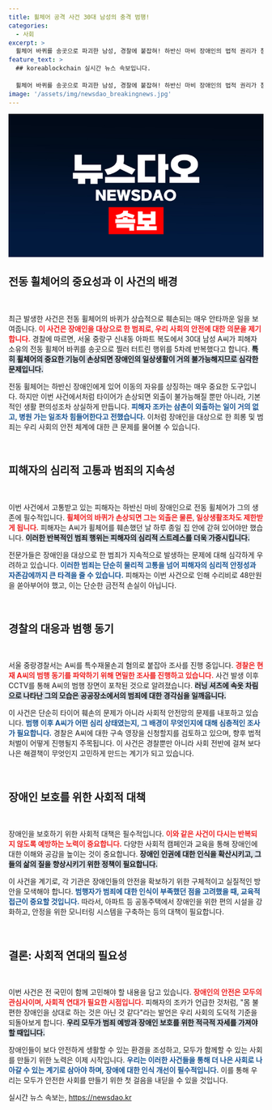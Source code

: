 ```yaml
---
title: 휠체어 공격 사건 30대 남성의 충격 범행!
categories:
  - 사회
excerpt: >
  휠체어 바퀴를 송곳으로 파괴한 남성, 경찰에 붙잡혀! 하반신 마비 장애인의 법적 권리가 침해된 가운데, 피해자는 외출조차 불가능해졌다. 수리비 48만원, 그 뒤には 어떤 사연이? 클릭해 실상을 확인하세요!
feature_text: >
  ## koreablockchain 실시간 뉴스 속보입니다.

  휠체어 바퀴를 송곳으로 파괴한 남성, 경찰에 붙잡혀! 하반신 마비 장애인의 법적 권리가 침해된 가운데, 피해자는 외출조차 불가능해졌다. 수리비 48만원, 그 뒤には 어떤 사연이? 클릭해 실상을 확인하세요!
image: '/assets/img/newsdao_breakingnews.jpg'
---
```


<p><img src="/assets/img/newsdao_breakingnews.jpg" alt="koreablockchain 속보" /></p>

<h2 data-ke-size="size26">전동 휠체어의 중요성과 이 사건의 배경</h2>

<p data-ke-size="size16">&nbsp;</p>

<p>최근 발생한 사건은 전동 휠체어의 바퀴가 상습적으로 훼손되는 매우 안타까운 일을 보여줍니다. <b><span style="color: #ee2323;">이 사건은 장애인을 대상으로 한 범죄로, 우리 사회의 안전에 대한 의문을 제기합니다.</span></b> 경찰에 따르면, 서울 중랑구 신내동 아파트 복도에서 30대 남성 A씨가 피해자 소유의 전동 휠체어 바퀴를 송곳으로 찔러 터트린 행위를 5차례 반복했다고 합니다. <b><span style="background-color: #21538527;">특히 휠체어의 중요한 기능이 손상되면 장애인의 일상생활이 거의 불가능해지므로 심각한 문제입니다.</span></b> </p>

<p>전동 휠체어는 하반신 장애인에게 있어 이동의 자유를 상징하는 매우 중요한 도구입니다. 하지만 이번 사건에서처럼 타이어가 손상되면 외출이 불가능해질 뿐만 아니라, 기본적인 생활 편의성조차 상실하게 만듭니다. <b><span style="color: #1a5490;">피해자 조카는 삼촌이 외출하는 일이 거의 없고, 병원 가는 일조차 힘들어한다고 전했습니다.</span></b> 이처럼 장애인을 대상으로 한 희롱 및 범죄는 우리 사회의 안전 체계에 대한 큰 문제를 물어볼 수 있습니다.</p>

<p><br></p>

<h2 data-ke-size="size26">피해자의 심리적 고통과 범죄의 지속성</h2>

<p data-ke-size="size16">&nbsp;</p>

<p>이번 사건에서 고통받고 있는 피해자는 하반신 마비 장애인으로 전동 휠체어가 그의 생존에 필수적입니다. <b><span style="color: #ee2323;">휠체어의 바퀴가 손상되면 그는 외출은 물론, 일상생활조차도 제한받게 됩니다.</span></b> 피해자는 A씨가 휠체어를 훼손했던 날 하루 종일 집 안에 갇혀 있어야만 했습니다. <b><span style="background-color: #21538527;">이러한 반복적인 범죄 행위는 피해자의 심리적 스트레스를 더욱 가중시킵니다.</span></b> </p>

<p>전문가들은 장애인을 대상으로 한 범죄가 지속적으로 발생하는 문제에 대해 심각하게 우려하고 있습니다. <b><span style="color: #1a5490;">이러한 범죄는 단순히 물리적 고통을 넘어 피해자의 심리적 안정성과 자존감에까지 큰 타격을 줄 수 있습니다.</span></b> 피해자는 이번 사건으로 인해 수리비로 48만원을 쏟아부어야 했고, 이는 단순한 금전적 손실이 아닙니다. </p>

<p><br></p>

<h2 data-ke-size="size26">경찰의 대응과 범행 동기</h2>

<p data-ke-size="size16">&nbsp;</p>

<p>서울 중랑경찰서는 A씨를 특수재물손괴 혐의로 붙잡아 조사를 진행 중입니다. <b><span style="color: #ee2323;">경찰은 현재 A씨의 범행 동기를 파악하기 위해 면밀한 조사를 진행하고 있습니다.</span></b> 사건 발생 이후 CCTV를 통해 A씨의 범행 장면이 포착된 것으로 알려졌습니다. <b><span style="background-color: #21538527;">러닝 셔츠에 속옷 차림으로 나타난 그의 모습은 공공장소에서의 범죄에 대한 경각심을 일깨웁니다.</span></b> </p>

<p>이 사건은 단순히 타이어 훼손의 문제가 아니라 사회적 안전망의 문제를 내포하고 있습니다. <b><span style="color: #1a5490;">범행 이후 A씨가 어떤 심리 상태였는지, 그 배경이 무엇인지에 대해 심층적인 조사가 필요합니다.</span></b> 경찰은 A씨에 대한 구속 영장을 신청할지를 검토하고 있으며, 향후 법적 처벌이 어떻게 진행될지 주목됩니다. 이 사건은 경찰뿐만 아니라 사회 전반에 걸쳐 보다 나은 해결책이 무엇인지 고민하게 만드는 계기가 되고 있습니다.</p>

<p><br></p>

<h2 data-ke-size="size26">장애인 보호를 위한 사회적 대책</h2>

<p data-ke-size="size16">&nbsp;</p>

<p>장애인을 보호하기 위한 사회적 대책은 필수적입니다. <b><span style="color: #ee2323;">이와 같은 사건이 다시는 반복되지 않도록 예방하는 노력이 중요합니다.</span></b> 다양한 사회적 캠페인과 교육을 통해 장애인에 대한 이해와 공감을 높이는 것이 중요합니다. <b><span style="background-color: #21538527;">장애인 인권에 대한 인식을 확산시키고, 그들의 삶의 질을 향상시키기 위한 정책이 필요합니다.</span></b> </p>

<p>이 사건을 계기로, 각 기관은 장애인들의 안전을 확보하기 위한 구체적이고 실질적인 방안을 모색해야 합니다. <b><span style="color: #1a5490;">범행자가 범죄에 대한 인식이 부족했던 점을 고려했을 때, 교육적 접근이 중요할 것입니다.</span></b> 따라서, 아파트 등 공동주택에서 장애인을 위한 편의 시설을 강화하고, 안정을 위한 모니터링 시스템을 구축하는 등의 대책이 필요합니다. </p>

<p><br></p>

<h2 data-ke-size="size26">결론: 사회적 연대의 필요성</h2>

<p data-ke-size="size16">&nbsp;</p>

<p>이번 사건은 전 국민이 함께 고민해야 할 내용을 담고 있습니다. <b><span style="color: #ee2323;">장애인의 안전은 모두의 관심사이며, 사회적 연대가 필요한 시점입니다.</span></b> 피해자의 조카가 언급한 것처럼, "몸 불편한 장애인을 상대로 하는 것은 아닌 것 같다"라는 발언은 우리 사회의 도덕적 기준을 되돌아보게 합니다. <b><span style="background-color: #21538527;">우리 모두가 범죄 예방과 장애인 보호를 위한 적극적 자세를 가져야 할 때입니다.</span></b> </p>

<p>장애인들이 보다 안전하게 생활할 수 있는 환경을 조성하고, 모두가 함께할 수 있는 사회를 만들기 위한 노력은 이제 시작입니다. <b><span style="color: #1a5490;">우리는 이러한 사건들을 통해 더 나은 사회로 나아갈 수 있는 계기로 삼아야 하며, 장애에 대한 인식 개선이 필수적입니다.</span></b> 이를 통해 우리는 모두가 안전한 사회를 만들기 위한 첫 걸음을 내딛을 수 있을 것입니다.</p>
실시간 뉴스 속보는, <a href="https://newsdao.kr" rel="dofollow">https://newsdao.kr</a>


